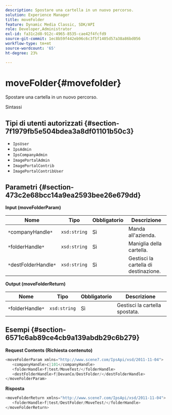 ```yaml
---
description: Spostare una cartella in un nuovo percorso.
solution: Experience Manager
title: moveFolder
feature: Dynamic Media Classic, SDK/API
role: Developer,Administrator
exl-id: fa31c2d8-912c-4965-8535-cae42f4fcfd9
source-git-commit: 1ec8b59f442eb96c6c3f5f1405d57a38a86bd056
workflow-type: tm+mt
source-wordcount: '65'
ht-degree: 23%

---
```


# moveFolder{#movefolder}

Spostare una cartella in un nuovo percorso.

Sintassi

## Tipi di utenti autorizzati {#section-7f1979fb5e504bdea3a8df01101b50c3}

* `IpsUser`
* `IpsAdmin`
* `IpsCompanyAdmin`
* `ImagePortalAdmin`
* `ImagePortalContrib`
* `ImagePortalContribUser`

## Parametri {#section-473c2e68bcc14a9ea2593bee26e679dd}

**Input (moveFolderParam)**

| Nome | Tipo | Obbligatorio | Descrizione |
|---|---|---|---|
| `*`companyHandle`*` | `xsd:string` | Sì | Manda all&#39;azienda. |
| `*`folderHandle`*` | `xsd:string` | Sì | Maniglia della cartella. |
| `*`destFolderHandle`*` | `xsd:string` | Sì | Gestisci la cartella di destinazione. |

**Output (moveFolderReturn)**

| Nome | Tipo | Obbligatorio | Descrizione |
|---|---|---|---|
| `*`folderHandle`*` | `xsd:string` | Sì | Gestisci la cartella spostata. |

## Esempi {#section-6571c6ab89ce4cb9a139abdb29c6b279}

**Request Contents (Richiesta contenuto)**

```java
<moveFolderParam xmlns="http://www.scene7.com/IpsApi/xsd/2011-11-04">
   <companyHandle>c|101</companyHandle>
   <folderHandle>f|test/MoveTest/</folderHandle>
   <destFolderHandle>f|DevanCo/DestFolder/</destFolderHandle>
</moveFolderParam>
```

**Risposta**

```java
<moveFolderReturn xmlns="http://www.scene7.com/IpsApi/xsd/2011-11-04">
   <folderHandle>f|test/DestFolder/MoveTest/</folderHandle>
</moveFolderReturn>
```
